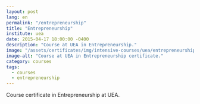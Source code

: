```yaml
---
layout: post
lang: en
permalink: "/entrepreneurship"
title: "Entrepreneurship"
institute: uea
date: 2015-04-17 18:00:00 -0400
description: "Course at UEA in Entrepreneurship."
image: "/assets/certificates/img/intensive-courses/uea/entrepreneurship.jpg"
image-alt: "Course at UEA in Entrepreneurship certificate."
category: courses
tags:
  - courses
  - entrepreneurship
---
```


Course certificate in Entrepreneurship at UEA.
